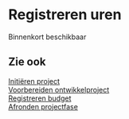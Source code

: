 # Registreren uren

Binnenkort beschikbaar

## Zie ook

[Initiëren project](../initieren-project/)  
[Voorbereiden ontwikkelproject](../voorbereiden-ontwikkelproject/)  
[Registreren budget](../registreren-budget/)  
[Afronden projectfase](../afronden-projectfase/)  
